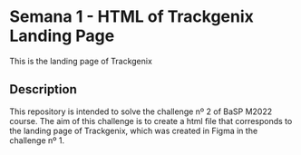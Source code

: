 # Semana 1 - HTML of Trackgenix Landing Page

This is the landing page of Trackgenix

## Description

This repository is intended to solve the challenge nº 2 of BaSP M2022 course. The aim of this challenge is to create a html file that corresponds to the landing page of Trackgenix, which was created in Figma in the challenge nº 1.
